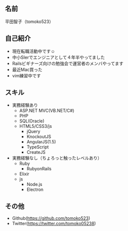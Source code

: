 
## 名前
平田智子（tomoko523）

## 自己紹介
- 現在転職活動中です:relaxed:
- 中小SIerでエンジニアとして４年半やってました
- Railsビギナーズ向けの勉強会で運営者のメンバやってます
- 最近Mac買った
- vim練習中です

## スキル
- 実務経験あり
  - ASP.NET MVC(VB.NET/C#)
  - PHP
  - SQL(Oracle)
  - HTML5/CSS3/js
    - jQuery
    - KnockoutJS
    - AngularJS(1.5)
    - TypeScript
    - CreateJS
- 実務経験なし（ちょろっと触ったレベルあり）
  - Ruby
    - RubyonRails
  - Elixir
  - js
    - Node.js
    - Electron
    
## その他
- Github(https://github.com/tomoko523)
- Twitter(https://twitter.com/tomoko05238)
